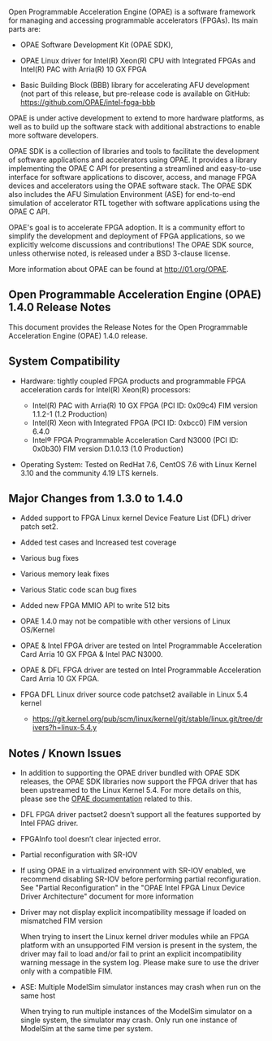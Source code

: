 Open Programmable Acceleration Engine (OPAE) is a software framework for managing and accessing programmable accelerators (FPGAs). Its main parts are:

-   OPAE Software Development Kit (OPAE SDK),

-   OPAE Linux driver for Intel(R) Xeon(R) CPU with Integrated FPGAs and Intel(R) PAC with Arria(R) 10 GX FPGA

-   Basic Building Block (BBB) library for accelerating AFU
    development (not part of this release, but pre-release code is
    available on GitHub: https://github.com/OPAE/intel-fpga-bbb

OPAE is under active development to extend to more hardware platforms, as well as to build up the software stack with additional abstractions to enable more software developers.

OPAE SDK is a collection of libraries and tools to facilitate the development of software applications and accelerators using OPAE. It provides a library implementing the OPAE C API for presenting a streamlined and easy-to-use interface for software applications to discover, access, and manage FPGA devices and accelerators using the OPAE software stack. The OPAE SDK also includes the AFU Simulation Environment (ASE) for end-to-end simulation of accelerator RTL together with software applications using the OPAE C API.

OPAE\'s goal is to accelerate FPGA adoption. It is a community effort to simplify the development and deployment of FPGA applications, so we explicitly welcome discussions and contributions! The OPAE SDK source, unless otherwise noted, is released under a BSD 3-clause license.

More information about OPAE can be found
at http://01.org/OPAE.

Open Programmable Acceleration Engine (OPAE) 1.4.0 Release Notes
-----------------------------------------------------------------

This document provides the Release Notes for the Open Programmable
Acceleration Engine (OPAE) 1.4.0 release.

System Compatibility
--------------------

-   Hardware: tightly coupled FPGA products and programmable FPGA
    acceleration cards for Intel(R) Xeon(R) processors:
    - Intel(R) PAC with Arria(R) 10 GX FPGA (PCI ID: 0x09c4) FIM version 1.1.2-1 (1.2 Production)
    - Intel(R) Xeon with Integrated FPGA (PCI ID: 0xbcc0) FIM version 6.4.0
    - Intel® FPGA Programmable Acceleration Card N3000 (PCI ID: 0x0b30) FIM version D.1.0.13 (1.0 Production)

-   Operating System: Tested on RedHat 7.6, CentOS 7.6  with Linux Kernel 3.10 and the community 4.19 LTS kernels.

Major Changes from 1.3.0 to 1.4.0
----------------------------------

- Added support to FPGA Linux kernel Device Feature List (DFL) driver patch set2.
- Added test cases and Increased test coverage
- Various bug fixes
- Various memory leak fixes
- Various Static code scan bug fixes
- Added new FPGA MMIO API to write 512 bits

- OPAE 1.4.0 may not be compatible with other versions of Linux OS/Kernel

- OPAE & Intel FPGA driver are tested on Intel Programmable Acceleration Card Arria 10 GX FPGA & Intel PAC N3000.

- OPAE & DFL FPGA driver are tested on Intel Programmable Acceleration Card Arria 10 GX FPGA.

- FPGA DFL Linux driver source code patchset2 available in Linux 5.4 kernel
   - https://git.kernel.org/pub/scm/linux/kernel/git/stable/linux.git/tree/drivers?h=linux-5.4.y


Notes / Known Issues
--------------------

- In addition to supporting the OPAE driver bundled with OPAE SDK releases, the OPAE SDK libraries now
support the FPGA driver that has been upstreamed to the Linux Kernel 5.4.
For more details on this, please see the [OPAE documentation](https://opae.github.io/1.4.0/docs/fpga_dfl_drv/fpga_dfl_drv.html) related to this.

- DFL FPGA driver pactset2 doesn’t support all the features supported by Intel FPAG driver.

- FPGAInfo tool doesn’t clear injected error.

- Partial reconfiguration with SR-IOV

- If using OPAE in a virtualized environment with SR-IOV enabled, we recommend disabling SR-IOV before performing partial reconfiguration. See "Partial Reconfiguration" in the "OPAE Intel FPGA Linux Device Driver Architecture" document for more information

- Driver may not display explicit incompatibility message if loaded on mismatched FIM version

    When trying to insert the Linux kernel driver modules while an FPGA platform with an unsupported FIM version is present in the system, the driver may fail to load and/or fail to print an explicit incompatibility warning message in the system log. Please make sure to use the driver only with a compatible FIM.

- ASE: Multiple ModelSim simulator instances may crash when run on the same host

    When trying to run multiple instances of the ModelSim simulator on a single system, the simulator may crash. Only run one instance of ModelSim at the same time per system.
